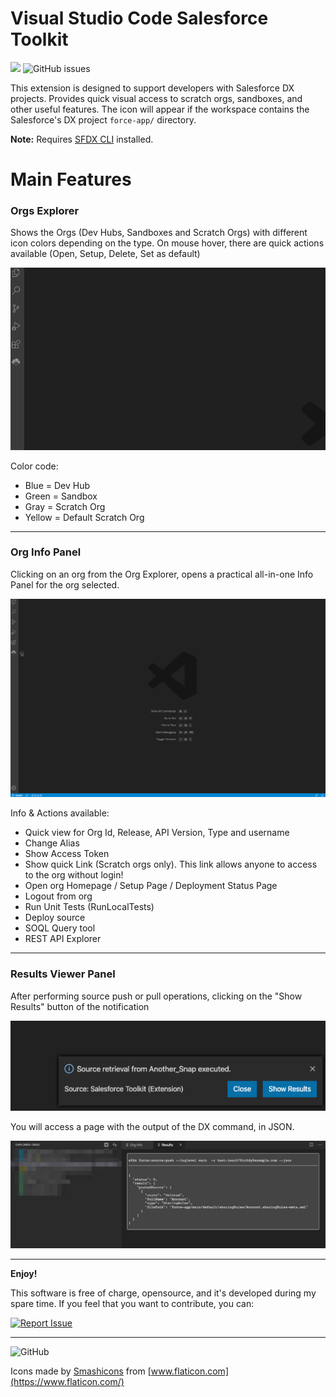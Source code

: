 # Visual Studio Code Salesforce Toolkit

[![](https://vsmarketplacebadge.apphb.com/version/drossi750.vscode-salesforce-toolkit.svg)](https://marketplace.visualstudio.com/items?itemName=drossi750.vscode-salesforce-toolkit) 
![GitHub issues](https://img.shields.io/github/issues-raw/drossi750/vscode-salesforce-toolkit)

This extension is designed to support developers with Salesforce DX projects. Provides quick visual access to scratch orgs, sandboxes, and other useful features.
The icon will appear if the workspace contains the Salesforce's DX project `force-app/` directory.

**Note:** Requires [SFDX CLI](https://developer.salesforce.com/tools/sfdxcli) installed.

# Main Features

### Orgs Explorer

Shows the Orgs (Dev Hubs, Sandboxes and Scratch Orgs) with different icon colors depending on the type.
On mouse hover, there are quick actions available (Open, Setup, Delete, Set as default)

![Org Explorer](./resources/images/org_explorer.gif)

Color code:
* Blue = Dev Hub
* Green = Sandbox
* Gray = Scratch Org
* Yellow = Default Scratch Org

___

### Org Info Panel

Clicking on an org from the Org Explorer, opens a practical all-in-one Info Panel for the org selected.

![Org Info Panel](./resources/images/org_info_panel.gif)

Info & Actions available:
* Quick view for Org Id, Release, API Version, Type and username
* Change Alias
* Show Access Token
* Show quick Link (Scratch orgs only). This link allows anyone to access to the org without login! 
* Open org Homepage / Setup Page / Deployment Status Page
* Logout from org
* Run Unit Tests (RunLocalTests)
* Deploy source
* SOQL Query tool
* REST API Explorer

___

### Results Viewer Panel

After performing source push or pull operations, clicking on the "Show Results" button of the notification

![Notification](./resources/images/notification.png)

You will access a page with the output of the DX command, in JSON.

![Results Viewer Panel](./resources/images/results-viewer.png)

___

**Enjoy!**
 
This software is free of charge, opensource, and it's developed during my spare time. If you feel that you want to contribute, you can:

[![Report Issue](https://img.shields.io/badge/Report%20Issue-Github-green)](https://github.com/drossi750/vscode-salesforce-toolkit/issues/new/choose)

___

![GitHub](https://img.shields.io/github/license/drossi750/vscode-salesforce-toolkit)

Icons made by [Smashicons](https://www.flaticon.com/authors/smashicons) from [www.flaticon.com](https://www.flaticon.com/)
